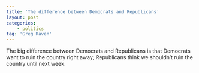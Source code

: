 ```yaml
---
title: 'The difference between Democrats and Republicans'
layout: post
categories:
    - politics
tag: 'Greg Raven'
---
```


The big difference between Democrats and Republicans is that Democrats want to ruin the country right away; Republicans think we shouldn’t ruin the country until next week.